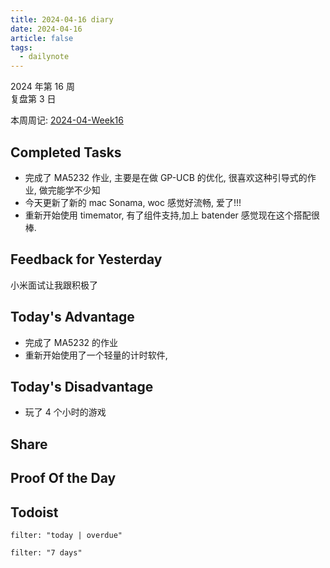 ```yaml
---
title: 2024-04-16 diary
date: 2024-04-16
article: false
tags:
  - dailynote
---
```


2024 年第 16 周  
复盘第 3 日

本周周记: [2024-04-Week16](2024-04-Week16)

## Completed Tasks
- 完成了 MA5232 作业, 主要是在做 GP-UCB 的优化, 很喜欢这种引导式的作业, 做完能学不少知
- 今天更新了新的 mac Sonama, woc 感觉好流畅, 爱了!!!
- 重新开始使用 timemator, 有了组件支持,加上 batender 感觉现在这个搭配很棒.
## Feedback for Yesterday
小米面试让我跟积极了

## Today's Advantage
- 完成了 MA5232 的作业
- 重新开始使用了一个轻量的计时软件,

## Today's Disadvantage
- 玩了 4 个小时的游戏

## Share

## Proof Of the Day

## Todoist
```todoist
filter: "today | overdue"
```
```todoist
filter: "7 days"
```